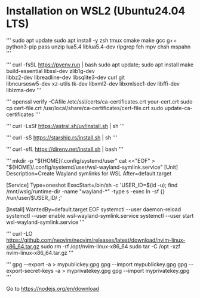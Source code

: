 # Installation on WSL2 (Ubuntu24.04 LTS)
'''
sudo apt update
sudo apt install -y zsh tmux cmake make gcc g++ python3-pip pass unzip lua5.4 liblua5.4-dev ripgrep feh mpv
chsh mspahn
'''

'''
curl -fsSL https://pyenv.run | bash
sudo apt update; sudo apt install make build-essential libssl-dev zlib1g-dev \
libbz2-dev libreadline-dev libsqlite3-dev curl git \
libncursesw5-dev xz-utils tk-dev libxml2-dev libxmlsec1-dev libffi-dev liblzma-dev
'''

'''
openssl verify -CAfile /etc/ssl/certs/ca-certificates.crt your-cert.crt
sudo cp cert-file.crt /usr/local/share/ca-certificates/cert-file.crt
sudo update-ca-certificates
'''


'''
curl -LsSf https://astral.sh/uv/install.sh | sh
'''

'''
curl -sS https://starship.rs/install.sh | sh
'''

'''
curl -sfL https://direnv.net/install.sh | bash
'''

'''
mkdir -p "${HOME}/.config/systemd/user"
cat <<"EOF" > "${HOME}/.config/systemd/user/wsl-wayland-symlink.service"
[Unit]
Description=Create Wayland symlinks for WSL
After=default.target

[Service]
Type=oneshot
ExecStart=/bin/sh -c 'USER_ID=$(id -u); find /mnt/wslg/runtime-dir -name "wayland-*" -type s -exec ln -sf {} /run/user/$USER_ID/ \;'

[Install]
WantedBy=default.target
EOF
systemctl --user daemon-reload
systemctl --user enable wsl-wayland-symlink.service
systemctl --user start wsl-wayland-symlink.service
'''

'''
curl -LO https://github.com/neovim/neovim/releases/latest/download/nvim-linux-x86_64.tar.gz
sudo rm -rf /opt/nvim-linux-x86_64
sudo tar -C /opt -xzf nvim-linux-x86_64.tar.gz
'''

'''
gpg --export -a <key-ID> > mypublickey.gpg
gpg --import mypublickey.gpg
gpg --export-secret-keys -a <key-ID> > myprivatekey.gpg
gpg --import myprivatekey.gpg
'''


Go to https://nodejs.org/en/download

